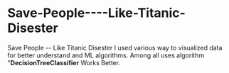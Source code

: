 # Save-People----Like-Titanic-Disester
Save People -- Like Titanic Disester
I used various way  to visualized data for better understand and ML algorithms. Among all uses algorithm "**DecisionTreeClassifier** Works Better.
